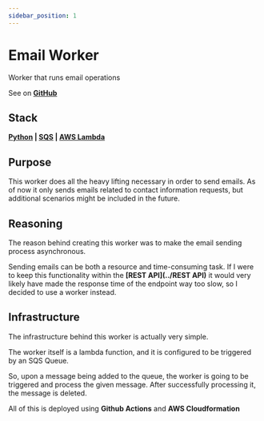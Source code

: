 ```yaml
---
sidebar_position: 1
---
```


# Email Worker

Worker that runs email operations

See on **[GitHub](https://github.com/itsadeadh2/email-sender-worker)**

## Stack

**[Python](https://www.python.org/) | [SQS](https://aws.amazon.com/sqs/) | [AWS Lambda](https://aws.amazon.com/ecs/)**

## Purpose

This worker does all the heavy lifting necessary in order to send emails.
As of now it only sends emails related to contact information requests, but additional
scenarios might be included in the future.

## Reasoning

The reason behind creating this worker was to make the email sending process asynchronous.

Sending emails can be both a resource and time-consuming task. If I were to keep this functionality
within the **[REST API](../REST API)** it would very likely have made the response time of the endpoint
way too slow, so I decided to use a worker instead.

## Infrastructure

The infrastructure behind this worker is actually very simple.

The worker itself is a lambda function, and it is configured to be triggered by an SQS Queue.

So, upon a message being added to the queue, the worker is going to be triggered and process the given message.
After successfully processing it, the message is deleted.

All of this is deployed using **Github Actions** and **AWS Cloudformation**


